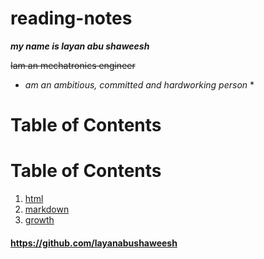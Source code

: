 # reading-notes

***my name is layan abu shaweesh***

~~Iam an mechatronics engineer~~

* *am an ambitious, committed and hardworking person* *

# Table of Contents

# Table of Contents
1. [html](html)
2. [markdown](markdown)
3. [growth](growth)



#### https://github.com/layanabushaweesh ####



